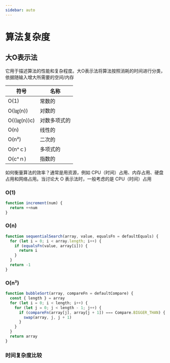```yaml
---
sidebar: auto
---
```


# 算法复杂度

## 大O表示法

它用于描述算法的性能和复杂程度。大O表示法将算法按照消耗的时间进行分类，依据随输入增大所需要的空间/内存

符号 | 名称
---|---
O(1) | 常数的
O(㏒(n)) | 对数的
O((㏒(n))c) | 对数多项式的
O(n) | 线性的
O(n²) | 二次的
O(n^ｃ) | 多项式的
O(c^ｎ) | 指数的

如何衡量算法的效率？通常是用资源，例如 CPU（时间）占用、内存占用、硬盘占用和网络占用。当讨论大 O 表示法时，一般考虑的是 CPU（时间）占用

### O(1)

```js
function increment(num) {
  return ++num
}
```

### O(n)

```js
function sequentialSearch(array, value, equalsFn = defaultEquals) {
  for (let i = 0; i < array.length; i++) {
    if (equalsFn(value, array[i])) {
      return i
    }
  }
  return -1
}
```

### O(n²)

```js
function bubbleSort(array, compareFn = defaultCompare) {
  const { length } = array
  for (let i = 0; i < length; i++) {
    for (let j = 0; j < length - 1; j++) {
      if (compareFn(array[j], array[j + 1]) === Compare.BIGGER_THAN) {
        swap(array, j, j + 1)
      }
    }
  }
  return array
}
```

### 时间复杂度比较